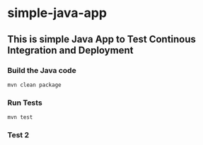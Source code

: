 # simple-java-app
## This is simple Java App to Test Continous Integration and Deployment

### Build the Java code
```mvn clean package```

### Run Tests
```mvn test```
### Test 2